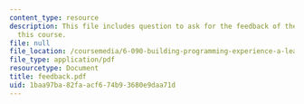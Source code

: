 ```yaml
---
content_type: resource
description: This file includes question to ask for the feedback of the students of
  this course.
file: null
file_location: /coursemedia/6-090-building-programming-experience-a-lead-in-to-6-001-january-iap-2005/1baa97ba82faacf674b93680e9daa71d_feedback.pdf
file_type: application/pdf
resourcetype: Document
title: feedback.pdf
uid: 1baa97ba-82fa-acf6-74b9-3680e9daa71d
---
```

